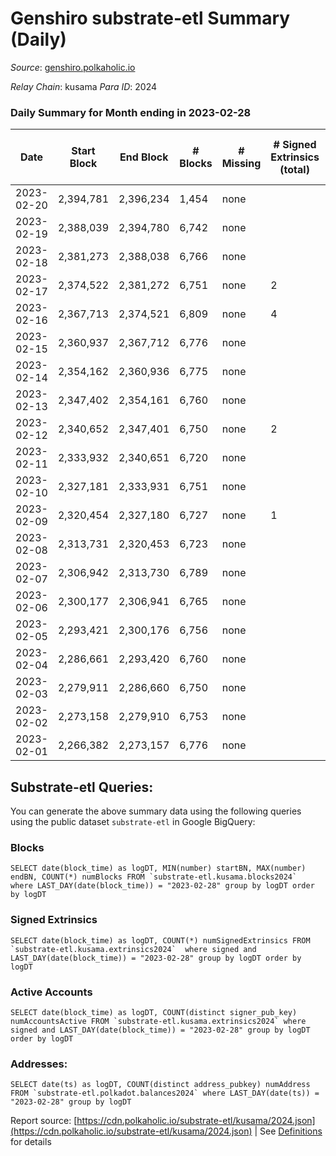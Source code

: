 # Genshiro substrate-etl Summary (Daily)

_Source_: [genshiro.polkaholic.io](https://genshiro.polkaholic.io)

*Relay Chain*: kusama
*Para ID*: 2024



### Daily Summary for Month ending in 2023-02-28


| Date | Start Block | End Block | # Blocks | # Missing | # Signed Extrinsics (total) | # Active Accounts | # Addresses with Balances | # Events | # Transfers | # XCM Transfers In | # XCM Transfers Out |
| ---- | ----------- | --------- | -------- | --------- | --------------------------- | ----------------- | ------------------------- | -------- | ----------- | ------------------ | ------------------- |
| 2023-02-20 | 2,394,781 | 2,396,234 | 1,454 | none  |  |  |  | 2,910 |   |   |   |
| 2023-02-19 | 2,388,039 | 2,394,780 | 6,742 | none  |  |  | 26 | 13,495 |   |   |   |
| 2023-02-18 | 2,381,273 | 2,388,038 | 6,766 | none  |  |  | 26 | 13,544 |   |   |   |
| 2023-02-17 | 2,374,522 | 2,381,272 | 6,751 | none  | 2 |  | 26 | 13,522 |   |   |   |
| 2023-02-16 | 2,367,713 | 2,374,521 | 6,809 | none  | 4 |  | 26 | 13,653 |   |   |   |
| 2023-02-15 | 2,360,937 | 2,367,712 | 6,776 | none  |  |  | 26 | 13,564 |   |   |   |
| 2023-02-14 | 2,354,162 | 2,360,936 | 6,775 | none  |  |  | 26 | 13,561 |   |   |   |
| 2023-02-13 | 2,347,402 | 2,354,161 | 6,760 | none  |  |  | 26 | 13,531 |   |   |   |
| 2023-02-12 | 2,340,652 | 2,347,401 | 6,750 | none  | 2 |  | 26 | 13,526 |   | 1  |   |
| 2023-02-11 | 2,333,932 | 2,340,651 | 6,720 | none  |  |  | 26 | 13,452 |   |   |   |
| 2023-02-10 | 2,327,181 | 2,333,931 | 6,751 | none  |  |  | 26 | 13,519 |   | 1  |   |
| 2023-02-09 | 2,320,454 | 2,327,180 | 6,727 | none  | 1 |  | 26 | 13,474 |   | 1  |   |
| 2023-02-08 | 2,313,731 | 2,320,453 | 6,723 | none  |  |  | 25 | 13,457 |   |   |   |
| 2023-02-07 | 2,306,942 | 2,313,730 | 6,789 | none  |  |  | 25 | 13,590 |   |   |   |
| 2023-02-06 | 2,300,177 | 2,306,941 | 6,765 | none  |  |  | 25 | 13,541 |   |   |   |
| 2023-02-05 | 2,293,421 | 2,300,176 | 6,756 | none  |  |  | 25 | 13,535 |   | 2  |   |
| 2023-02-04 | 2,286,661 | 2,293,420 | 6,760 | none  |  |  | 25 | 13,531 |   |   |   |
| 2023-02-03 | 2,279,911 | 2,286,660 | 6,750 | none  |  |  | 25 | 13,512 |   |   |   |
| 2023-02-02 | 2,273,158 | 2,279,910 | 6,753 | none  |  |  | 25 | 13,517 |   |   |   |
| 2023-02-01 | 2,266,382 | 2,273,157 | 6,776 | none  |  |  | 25 | 13,563 |   |   |   |

## Substrate-etl Queries:
You can generate the above summary data using the following queries using the public dataset `substrate-etl` in Google BigQuery:


### Blocks
```
SELECT date(block_time) as logDT, MIN(number) startBN, MAX(number) endBN, COUNT(*) numBlocks FROM `substrate-etl.kusama.blocks2024`  where LAST_DAY(date(block_time)) = "2023-02-28" group by logDT order by logDT
```


### Signed Extrinsics
```
SELECT date(block_time) as logDT, COUNT(*) numSignedExtrinsics FROM `substrate-etl.kusama.extrinsics2024`  where signed and LAST_DAY(date(block_time)) = "2023-02-28" group by logDT order by logDT
```


### Active Accounts
```
SELECT date(block_time) as logDT, COUNT(distinct signer_pub_key) numAccountsActive FROM `substrate-etl.kusama.extrinsics2024` where signed and LAST_DAY(date(block_time)) = "2023-02-28" group by logDT order by logDT
```


### Addresses:
```
SELECT date(ts) as logDT, COUNT(distinct address_pubkey) numAddress FROM `substrate-etl.polkadot.balances2024` where LAST_DAY(date(ts)) = "2023-02-28" group by logDT
```



Report source: [https://cdn.polkaholic.io/substrate-etl/kusama/2024.json](https://cdn.polkaholic.io/substrate-etl/kusama/2024.json) | See [Definitions](/DEFINITIONS.md) for details
